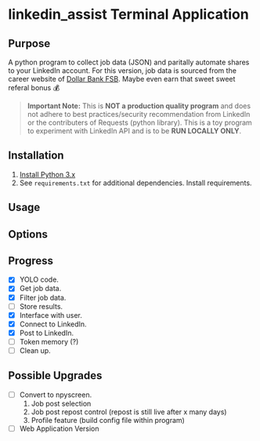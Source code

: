 linkedin_assist Terminal Application
==================

## Purpose
A python program to collect job data (JSON) and paritally automate shares to your LinkedIn account. For this version, job data is sourced from the career website of [Dollar Bank FSB](https://dollarbankcareers.dejobs.org/). Maybe even earn that sweet sweet referal bonus :moneybag:
> **Important Note:**
> This is **NOT a production quality program** and does not adhere to best practices/security recommendation from LinkedIn or the contributers of Requests (python library).
> This is a toy program to experiment with LinkedIn API and is to be **RUN LOCALLY ONLY**.


## Installation
1. [Install Python 3.x](https://www.python.org/downloads/)
2. See `requirements.txt` for additional dependencies. Install requirements.

## Usage

## Options

## Progress
- [X] YOLO code.
- [X] Get job data.
- [X] Filter job data.
- [ ] Store results.
- [X] Interface with user.
- [X] Connect to LinkedIn.
- [X] Post to LinkedIn.
- [ ] Token memory (?)
- [ ] Clean up.

## Possible Upgrades
- [ ] Convert to npyscreen.
    1. Job post selection
    2. Job post repost control (repost is still live after x many days)
    3. Profile feature (build config file within program)
- [ ] Web Application Version
